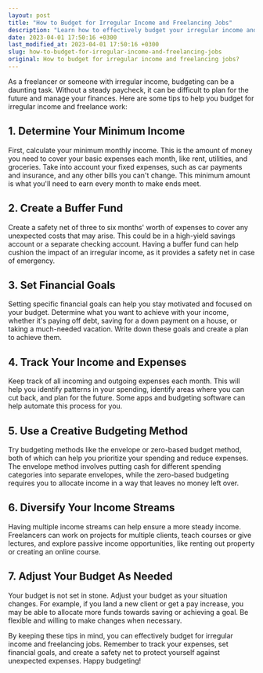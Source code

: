 ```yaml
---
layout: post
title: "How to Budget for Irregular Income and Freelancing Jobs"
description: "Learn how to effectively budget your irregular income and freelancing jobs with these helpful tips from financial experts."
date: 2023-04-01 17:50:16 +0300
last_modified_at: 2023-04-01 17:50:16 +0300
slug: how-to-budget-for-irregular-income-and-freelancing-jobs
original: How to budget for irregular income and freelancing jobs?
---
```

As a freelancer or someone with irregular income, budgeting can be a daunting task. Without a steady paycheck, it can be difficult to plan for the future and manage your finances. Here are some tips to help you budget for irregular income and freelance work:

## 1. Determine Your Minimum Income

First, calculate your minimum monthly income. This is the amount of money you need to cover your basic expenses each month, like rent, utilities, and groceries. Take into account your fixed expenses, such as car payments and insurance, and any other bills you can't change. This minimum amount is what you'll need to earn every month to make ends meet.

## 2. Create a Buffer Fund

Create a safety net of three to six months' worth of expenses to cover any unexpected costs that may arise. This could be in a high-yield savings account or a separate checking account. Having a buffer fund can help cushion the impact of an irregular income, as it provides a safety net in case of emergency.

## 3. Set Financial Goals

Setting specific financial goals can help you stay motivated and focused on your budget. Determine what you want to achieve with your income, whether it's paying off debt, saving for a down payment on a house, or taking a much-needed vacation. Write down these goals and create a plan to achieve them.

## 4. Track Your Income and Expenses

Keep track of all incoming and outgoing expenses each month. This will help you identify patterns in your spending, identify areas where you can cut back, and plan for the future. Some apps and budgeting software can help automate this process for you.

## 5. Use a Creative Budgeting Method

Try budgeting methods like the envelope or zero-based budget method, both of which can help you prioritize your spending and reduce expenses. The envelope method involves putting cash for different spending categories into separate envelopes, while the zero-based budgeting requires you to allocate income in a way that leaves no money left over.

## 6. Diversify Your Income Streams

Having multiple income streams can help ensure a more steady income. Freelancers can work on projects for multiple clients, teach courses or give lectures, and explore passive income opportunities, like renting out property or creating an online course.

## 7. Adjust Your Budget As Needed

Your budget is not set in stone. Adjust your budget as your situation changes. For example, if you land a new client or get a pay increase, you may be able to allocate more funds towards saving or achieving a goal. Be flexible and willing to make changes when necessary.

By keeping these tips in mind, you can effectively budget for irregular income and freelancing jobs. Remember to track your expenses, set financial goals, and create a safety net to protect yourself against unexpected expenses. Happy budgeting!